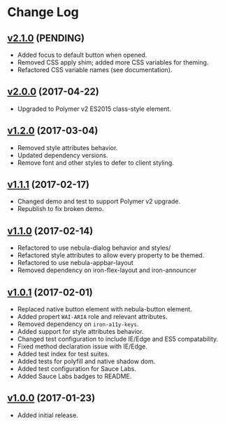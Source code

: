 # Change Log

## [v2.1.0](https://github.com/arsnebula/nebula-alert/releases/tag/v2.1.0) (PENDING)

- Added focus to default button when opened.
- Removed CSS apply shim; added more CSS variables for theming.
- Refactored CSS variable names (see documentation).

## [v2.0.0](https://github.com/arsnebula/nebula-alert/releases/tag/v2.0.0) (2017-04-22)

- Upgraded to Polymer v2 ES2015 class-style element.

## [v1.2.0](https://github.com/arsnebula/nebula-alert/releases/tag/v1.2.0) (2017-03-04)

- Removed style attributes behavior.
- Updated dependency versions.
- Remove font and other styles to defer to client styling.

## [v1.1.1](https://github.com/arsnebula/nebula-alert/releases/tag/v1.1.1) (2017-02-17)

- Changed demo and test to support Polymer v2 upgrade.
- Republish to fix broken demo.

## [v1.1.0](https://github.com/arsnebula/nebula-alert/releases/tag/v1.1.0) (2017-02-14)

- Refactored to use nebula-dialog behavior and styles/
- Refactored style attributes to allow every property to be themed.
- Refactored to use nebula-appbar-layout
- Removed dependency on iron-flex-layout and iron-announcer

## [v1.0.1](https://github.com/arsnebula/nebula-alert/releases/tag/v1.0.1) (2017-02-01)

- Replaced native button element with nebula-button element.
- Added propert `WAI-ARIA` role and relevant attributes.
- Removed dependency on `iron-a11y-keys`.
- Added support for style attributes behavior.
- Changed test configuration to include IE/Edge and ES5 compatability.
- Fixed method declaration issue with IE/Edge.
- Added test index for test suites.
- Added tests for polyfill and native shadow dom.
- Added test configuration for Sauce Labs.
- Added Sauce Labs badges to README.


## [v1.0.0](https://github.com/arsnebula/nebula-alert/releases/tag/v1.0.0) (2017-01-23)

- Added initial release.